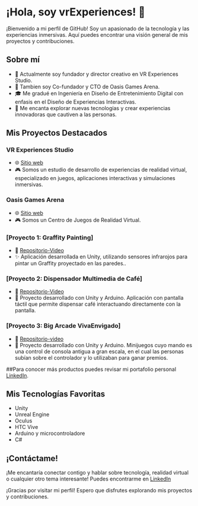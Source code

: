 # ¡Hola, soy vrExperiences! 👋

¡Bienvenido a mi perfil de GitHub! Soy un apasionado de la tecnología y las experiencias inmersivas. Aquí puedes encontrar una visión general de mis proyectos y contribuciones.

## Sobre mí

- 💼 Actualmente soy fundador y director creativo en VR Experiences Studio.
- 💼 Tambien soy Co-fundador y CTO de Oasis Games Arena.
- 🎓 Me gradué en Ingeniería en Diseño de Entretenimiento Digital con enfasis en el Diseño de Experiencias Interactivas.
- 🚀 Me encanta explorar nuevas tecnologías y crear experiencias innovadoras que cautiven a las personas.

## Mis Proyectos Destacados

### VR Experiences Studio
- 🌐 [Sitio web]((https://allsensexperience.com))
- 🎮 Somos un estudio de desarrollo de experiencias de realidad virtual, especializado en juegos, aplicaciones interactivas y simulaciones inmersivas.
### Oasis Games Arena
- 🌐 [Sitio web]((https://www.instagram.com/oasisgamesarena?utm_source=ig_web_button_share_sheet&igsh=ZDNlZDc0MzIxNw==))
- 🎮 Somos un Centro de Juegos de Realidad Virtual.

### [Proyecto 1: Graffity Painting]
- 📁 [Repositorio-Video](https://www.youtube.com/watch?v=ExnMEHLB4-s)
- ✨ Aplicación desarrollada en Unity, utilizando sensores infrarojos para pintar un Graffity proyectado en las paredes..

### [Proyecto 2: Dispensador Multimedia de Café]
- 📁 [Repositorio-Video](https://github.com/juan/proyecto-2](https://www.youtube.com/watch?v=-S9CboDLW5Y&t=1s))
- 🎨 Proyecto desarrollado con Unity y Arduino. Aplicación con pantalla táctil que permite dispensar café interactuando directamente con la pantalla.

### [Proyecto 3: Big Arcade VivaEnvigado]
- 📁 [Repositorio-video](https://www.youtube.com/watch?v=JfS6s6mvpBo)
- 🎨 Proyecto desarrollado con Unity y Arduino. Minijuegos cuyo mando es una control de consola antigua a gran escala, en el cual las personas subían sobre el controlador y lo utilizaban para ganar premios.

##Para conocer más productos puedes revisar mi portafolio personal [LinkedIn](https://allsensexperience.com/portafolio.html). 

## Mis Tecnologías Favoritas

- Unity
- Unreal Engine
- Oculus
- HTC Vive
- Arduino y microcontroladore
- C#

## ¡Contáctame!

¡Me encantaría conectar contigo y hablar sobre tecnología, realidad virtual o cualquier otro tema interesante! Puedes encontrarme en [LinkedIn]((https://www.linkedin.com/in/juan-esteban-alvarez-mesa/))

¡Gracias por visitar mi perfil! Espero que disfrutes explorando mis proyectos y contribuciones.

<!---
vrExperiencess/vrExperiencess is a ✨ special ✨ repository because its `README.md` (this file) appears on your GitHub profile.
You can click the Preview link to take a look at your changes.
--->
